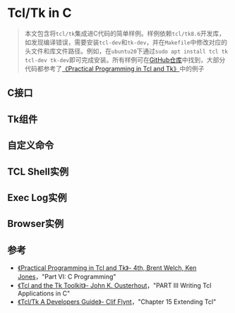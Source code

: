 # Tcl/Tk in C

> 本文包含将`tcl/tk`集成进C代码的简单样例。样例依赖`tcl/tk8.6`开发库，如发现编译错误，需要安装`tcl-dev`和`tk-dev`，并在`Makefile`中修改对应的头文件和库文件路径。例如，在`ubuntu20`下通过`sudo apt install tcl tk tcl-dev tk-dev`即可完成安装。所有样例可在[GitHub仓库](https://github.com/LittleBee1024/learning_book/tree/main/docs/topics/tcl_tk_in_c/code)中找到，大部分代码都参考了[《Practical Programming in Tcl and Tk》](https://1drv.ms/u/s!AkcJSyT7tq80feibH0jz3d0nn7s)中的例子

## C接口

## Tk组件

## 自定义命令

## TCL Shell实例

## Exec Log实例

## Browser实例

## 参考
* [《Practical Programming in Tcl and Tk》- 4th, Brent Welch, Ken Jones](https://1drv.ms/u/s!AkcJSyT7tq80feibH0jz3d0nn7s)，"Part VI: C Programming"
* [《Tcl and the Tk Toolkit》- John K. Ousterhout](https://1drv.ms/b/s!AkcJSyT7tq80fFnaE5hYkCST6oI)，"PART III Writing Tcl Applications in C"
* [《Tcl/Tk A Developers Guide》- Clif Flynt](https://1drv.ms/b/s!AkcJSyT7tq80e-BG7QjXcXKSlEA)，"Chapter 15 Extending Tcl"


